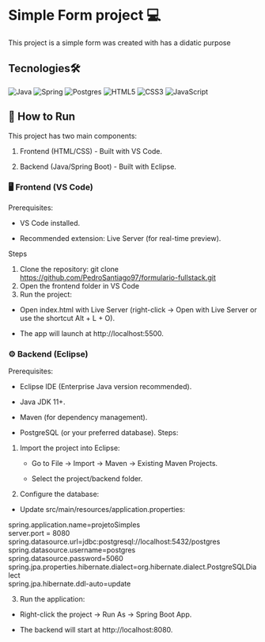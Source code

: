 # Simple Form project 💻

This project is a simple form was created with has a didatic purpose  

## Tecnologies🛠️  
  
![Java](https://img.shields.io/badge/java-%23ED8B00.svg?style=for-the-badge&logo=openjdk&logoColor=white)
![Spring](https://img.shields.io/badge/spring-%236DB33F.svg?style=for-the-badge&logo=spring&logoColor=white)
![Postgres](https://img.shields.io/badge/postgres-%23316192.svg?style=for-the-badge&logo=postgresql&logoColor=white)
![HTML5](https://img.shields.io/badge/html5-%23E34F26.svg?style=for-the-badge&logo=html5&logoColor=white)
![CSS3](https://img.shields.io/badge/css3-%231572B6.svg?style=for-the-badge&logo=css3&logoColor=white)
![JavaScript](https://img.shields.io/badge/javascript-%23323330.svg?style=for-the-badge&logo=javascript&logoColor=%23F7DF1E)  

## 🚀 How to Run  
This project has two main components:  

1. Frontend (HTML/CSS) - Built with VS Code.  

2. Backend (Java/Spring Boot) - Built with Eclipse.  

### 🖥️ Frontend (VS Code)  
Prerequisites:  

- VS Code installed.  

- Recommended extension: Live Server (for real-time preview).  

Steps
1. Clone the repository:  git clone https://github.com/PedroSantiago97/formulario-fullstack.git
2. Open the frontend folder in VS Code
3. Run the project:  

  - Open index.html with Live Server (right-click → Open with Live Server or use the shortcut Alt + L + O).  

  - The app will launch at http://localhost:5500.  

### ⚙️ Backend (Eclipse)  
Prerequisites:  
   - Eclipse IDE (Enterprise Java version recommended).  

   - Java JDK 11+.  

   - Maven (for dependency management).  

   - PostgreSQL (or your preferred database).
Steps:  
1. Import the project into Eclipse:  

   - Go to File → Import → Maven → Existing Maven Projects.

   - Select the project/backend folder.

2. Configure the database:  

- Update src/main/resources/application.properties:  
  
spring.application.name=projetoSimples  
server.port = 8080  
spring.datasource.url=jdbc:postgresql://localhost:5432/postgres  
spring.datasource.username=postgres  
spring.datasource.password=5060  
spring.jpa.properties.hibernate.dialect=org.hibernate.dialect.PostgreSQLDialect  
spring.jpa.hibernate.ddl-auto=update  

3. Run the application:

- Right-click the project → Run As → Spring Boot App.

- The backend will start at http://localhost:8080.
